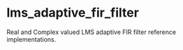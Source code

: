 # lms_adaptive_fir_filter
Real and Complex valued LMS adaptive FIR filter reference implementations.

